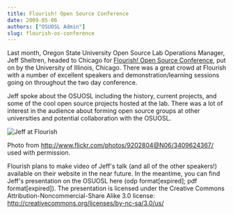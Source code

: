 ```yaml
---
title: Flourish! Open Source Conference
date: 2009-05-06
authors: ["OSUOSL Admin"]
slug: flourish-os-conference
---
```


Last month, Oregon State University Open Source Lab Operations Manager, Jeff Sheltren, headed to Chicago for
[Flourish! Open Source Conference](http://www.flourishconf.com), put on by the University of Illinois, Chicago. There
was a great crowd at Flourish with a number of excellent speakers and demonstration/learning sessions going on
throughout the two day conference.

Jeff spoke about the OSUOSL including the history, current projects, and some of the cool open source projects hosted at
the lab. There was a lot of interest in the audience about forming open source groups at other universities and
potential collaboration with the OSUOSL.

![Jeff at Flourish](/images/jeff_flourish_2009.jpg#center)

Photo from <http://www.flickr.com/photos/9202804@N06/3409624367/> used with permission.

Flourish plans to make video of Jeff's talk (and all of the other speakers!) available on their website in the near
future. In the meantime, you can find Jeff's presentation on the OSUOSL here (odp format[expired]; pdf format[expired]).
The presentation is licensed under the Creative Commons Attribution-Noncommercial-Share Alike 3.0 license:
<http://creativecommons.org/licenses/by-nc-sa/3.0/us/>
